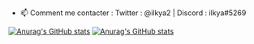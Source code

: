 - 📫 Comment me contacter : Twitter : @ilkya2 | Discord : ilkya#5269

[![Anurag's GitHub stats](https://github-readme-stats.vercel.app/api?username=ilkyaa)](https://github.com/anuraghazra/github-readme-stats)
[![Anurag's GitHub stats](https://github-readme-stats.vercel.app/api/top-langs/?username=ilkyaa)](https://github.com/anuraghazra/github-readme-stats)




